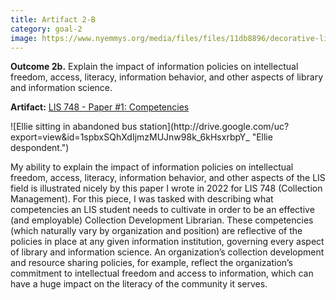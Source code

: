 ```yaml
---
title: Artifact 2-B
category: goal-2
image: https://www.nyemmys.org/media/files/files/11db8896/decorative-line-break-29.png
---
```



**Outcome 2b.** Explain the impact of information policies on intellectual freedom, access, literacy, 
information behavior, and other aspects of library and information science.

**Artifact:** [LIS 748 - Paper #1: Competencies](https://docs.google.com/document/d/1PJACraPB7kGkKDL3GfvnP2doIuDEoD2GBowDWq5QODA/edit?usp=sharing)
<div class="image-right" markdown="1">
![Ellie sitting in abandoned bus station](http://drive.google.com/uc?export=view&id=1spbxSQhXdIjmzMUJnw98k_6kHsxrbpY_ "Ellie despondent.")
</div>

My ability to explain the impact of information policies on intellectual freedom, access, literacy, information behavior, and other aspects of the LIS field is illustrated nicely by this paper I wrote in 2022 for LIS 748 (Collection Management). For this piece, I was tasked with describing what competencies an LIS student needs to cultivate in order to be an effective (and employable) Collection Development Librarian. These competencies (which naturally vary by organization and position) are reflective of the policies in place at any given information institution, governing every aspect of library and information science. An organization’s collection development and resource sharing policies, for example, reflect the organization’s commitment to intellectual freedom and access to information, which can have a huge impact on the literacy of the community it serves.